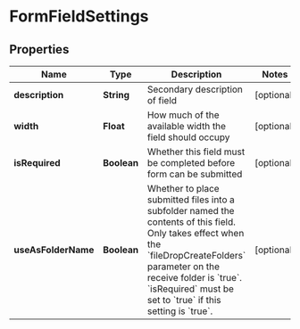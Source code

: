 
# FormFieldSettings

## Properties
Name | Type | Description | Notes
------------ | ------------- | ------------- | -------------
**description** | **String** | Secondary description of field |  [optional]
**width** | **Float** | How much of the available width the field should occupy |  [optional]
**isRequired** | **Boolean** | Whether this field must be completed before form can be submitted |  [optional]
**useAsFolderName** | **Boolean** | Whether to place submitted files into a subfolder named the contents of this field. Only takes effect when the &#x60;fileDropCreateFolders&#x60; parameter on the receive folder is &#x60;true&#x60;. &#x60;isRequired&#x60; must be set to &#x60;true&#x60; if this setting is &#x60;true&#x60;. |  [optional]



